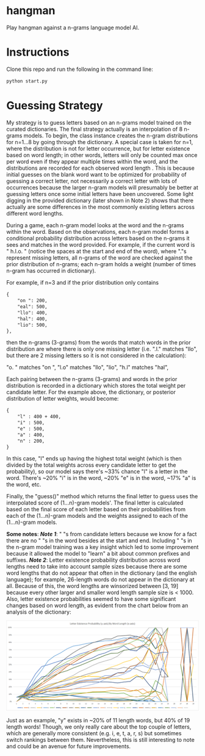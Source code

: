 # hangman
Play hangman against a n-grams language model AI. 

# Instructions
Clone this repo and run the following in the command line:  
```bash 
python start.py
```

# Guessing Strategy
My strategy is to guess letters based on an n-grams model trained on the curated dictionaries. The final strategy actually is an interpolation of 8 n-grams models. To begin, the class instance creates the n-gram distributions for n=1...8 by going through the dictionary. A special case is taken for n=1, where the distribution is not for letter occurrence, but for letter existence based on word length; in other words, letters will only be counted max once per word even if they appear multiple times within the word, and the distributions are recorded for each observed word length . This is because initial guesses on the blank word want to be optimized for probability of guessing a correct letter, not necessarily a correct letter with lots of occurrences because the larger n-gram models will presumably be better at guessing letters once some initial letters have been uncovered. Some light digging in the provided dictionary (later shown in Note 2) shows that there actually are some differences in the most commonly existing letters across different word lengths.

During a game, each n-gram model looks at the word and the n-grams within the word. Based on the observations, each n-gram model forms a conditional probability distribution across letters based on the n-grams it sees and matches in the word provided. For example, if the current word is " h.l.o. " (notice the spaces at the start and end of the word), where "."s represent missing letters, all n-grams of the word are checked against the prior distribution of n-grams; each n-gram holds a weight (number of times n-gram has occurred in dictionary).

For example, if n=3 and if the prior distribution only contains
```
{
    "on ": 200,
    "eal": 500,
    "llo": 400,
    "hal": 400,
    "lio": 500,
},
```
then the n-grams (3-grams) from the words that match words in the prior distribution are where there is only one missing letter (i.e. ".l." matches "llo", but there are 2 missing letters so it is not considered in the calculation):

"o. " matches "on ",
"l.o" matches "llo", "lio",
"h.l" matches "hal",

Each pairing between the n-grams (3-grams) and words in the prior distribution is recorded in a dictionary which stores the total weight per candidate letter. For the example above, the dictionary, or posterior distribution of letter weights, would become:

```
{
    "l" : 400 + 400,
    "i" : 500,
    "e" : 500,
    "a" : 400,
    "n" : 200,
}
```

In this case, "l" ends up having the highest total weight (which is then divided by the total weights across every candidate letter to get the probability), so our model says there's ~33% chance "l" is a letter in the word. There's ~20% "i" is in the word, ~20% "e" is in the word, ~17% "a" is the word, etc.

Finally, the "guess()" method which returns the final letter to guess uses the interpolated score of (1...n)-gram models'. The final letter is calculated based on the final score of each letter based on their probabilities from each of the (1...n)-gram models and the weights assigned to each of the (1...n)-gram models. 

**Some notes**: 
***Note 1***: " "s from candidate letters because we know for a fact there are no " "s in the word besides at the start and end. Including " "s in the n-gram model training was a key insight which led to some improvement because it allowed the model to "learn" a bit about common prefixes and suffixes. 
***Note 2***: Letter existence probability distribution across word lengths need to take into account sample sizes because there are some word lengths that do not appear that often in the dictionary (and the english language); for example, 26-length words do not appear in the dictionary at all. Because of this, the word lengths are winsorized between [3, 19] because every other larger and smaller word length sample size is < 1000. Also, letter existence probabilities seemed to have some significant changes based on word length, as evident from the chart below from an analysis of the dictionary: 

![alt text](./img.png)

Just as an example, "y" exists in ~20% of 11 length words, but 40% of 19 length words! Though, we only really care about the top couple of letters, which are generally more consistent (e.g. i, e, t, a, r, s) but sometimes switch rankings between them. Nevertheless, this is still interesting to note and could be an avenue for future improvements.
